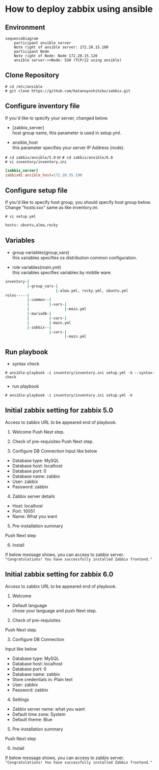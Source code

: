 # How to deploy zabbix using ansible

## Environment 

```mermaid
sequenceDiagram
    participant ansible server
    Note right of ansible server: 172.20.15.100
    participant Node
    Note right of Node: Node 172.20.15.120
    ansible server->>Node: SSH (TCP/22 using ansible)
```


## Clone Repository

`# cd /etc/ansible`  
`# git clone https://github.com/hatanoyoshihiko/zabbix.git`  

## Configure inventory file

If you'd like to specify your server, changed below.

- [zabbix_server]  
host group name, this parameter is used in setup.yml.

- ansible_host  
this parameter specifies your server IP Address (node).


`# cd zabbix/ansible/5.0` or `# cd zabbix/ansible/6.0`  
`# vi inventory/inventory.ini`

```ini
[zabbix_server]
zabbix01 ansible_host=172.20.55.190
```

## Configure setup file

If you'd like to specify host group, you should specify host group below.
Change "hosts:xxx" same as like inventory.ini.

`# vi setup.yml`  

```bash
hosts: ubuntu,alma,rocky
```

## Variables

- group variables(group_vars)  
this variables specifies os distribution common configuration.

- role variables(main.yml)  
this variables specifies variables by middle ware.


```bash
inventory-|
          |-group_vars-|
                       |-alma.yml, rocky.yml, ubuntu.yml
roles-----|
          |-common--|
          |         |-vars-|
          |                |-main.yml
          |-mariadb-|
          |         |-vars-|
          |         |-main.yml
          |-zabbix--|
                    |-vars-|
                           |-main.yml                                                                    
```

## Run playbook

- syntax check

`# ansible-playbook -i inventory/inventory.ini setup.yml -k --syntax-check`

- run playbook

`# ansible-playbook -i inventory/inventory.ini setup.yml -k`

## Initial zabbix setting for zabbix 5.0

Access to zabbix URL to be appeared end of playbook.

1. Welcome
Push Next step.

2. Check of pre-requisites
Push Next step.

3. Configure DB Connection
Input like below

- Database type: MySQL
- Database host: localhost
- Database port: 0
- Database name: zabbix
- User: zabbix
- Password: zabbix

4. Zabbix server details

- Host: localhost
- Port: 10051
- Name: What you want

5. Pre-installation summary

Push Next step

6. Install

If below message shows, you can access to zabbix server.  
`"Congratulations! You have successfully installed Zabbix frontend."`

## Initial zabbix setting for zabbix 6.0

Access to zabbix URL to be appeared end of playbook.

1. Welcome

- Default language  
chose your language and push Next step.

2. Check of pre-requisites

Push Next step.

3. Configure DB Connection

Input like below

- Database type: MySQL
- Database host: localhost
- Database port: 0
- Database name: zabbix
- Store credentials in: Plain text
- User: zabbix
- Password: zabbix

4. Settings

- Zabbix server name: what you want
- Default time zone: System
- Default theme: Blue

5. Pre-installation summary

Push Next step

6. Install

If below message shows, you can access to zabbix server.  
`"Congratulations! You have successfully installed Zabbix frontend."`
